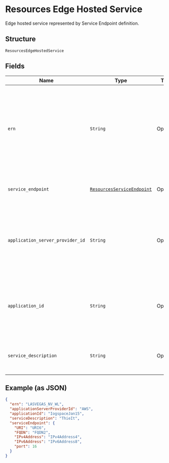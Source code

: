 
# Resources Edge Hosted Service

Edge hosted service represented by Service Endpoint definition.

## Structure

`ResourcesEdgeHostedService`

## Fields

| Name | Type | Tags | Description |
|  --- | --- | --- | --- |
| `ern` | `String` | Optional | Edge Resource Name. A string identifier for a set of edge resources.<br>**Constraints**: *Maximum Length*: `32`, *Pattern*: `^[A-Za-z0-9-_]{3,32}$` |
| `service_endpoint` | [`ResourcesServiceEndpoint`](../../doc/models/resources-service-endpoint.md) | Optional | Service Endpoint path, address, and port. |
| `application_server_provider_id` | `String` | Optional | Unique ID representing the Edge Application Provider.<br>**Constraints**: *Maximum Length*: `32`, *Pattern*: `^[A-Za-z0-9]{3,32}$` |
| `application_id` | `String` | Optional | Unique ID representing the Edge Application.<br>**Constraints**: *Maximum Length*: `32`, *Pattern*: `^[A-Za-z0-9]{3,32}$` |
| `service_description` | `String` | Optional | **Constraints**: *Maximum Length*: `32`, *Pattern*: `^[A-Za-z0-9]{3,32}$` |

## Example (as JSON)

```json
{
  "ern": "LASVEGAS_NV_WL",
  "applicationServerProviderId": "AWS",
  "applicationId": "IogspaceJan15",
  "serviceDescription": "ThieIt",
  "serviceEndpoint": {
    "URI": "URI6",
    "FQDN": "FQDN2",
    "IPv4Address": "IPv4Address4",
    "IPv6Address": "IPv6Address8",
    "port": 16
  }
}
```

